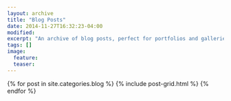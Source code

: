 ```yaml
---
layout: archive
title: "Blog Posts"
date: 2014-11-27T16:32:23-04:00
modified:
excerpt: "An archive of blog posts, perfect for portfolios and galleries."
tags: []
image:
  feature:
  teaser:
---
```


<div class="tiles">
{% for post in site.categories.blog %}
  {% include post-grid.html %}
{% endfor %}
</div><!-- /.tiles -->